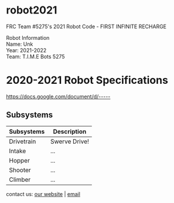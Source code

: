 # robot2021
FRC Team #5275's 2021 Robot Code - FIRST INFINITE RECHARGE

Robot Information  
Name: Unk  
Year: 2021-2022  
Team: T.I.M.E Bots 5275  

# 2020-2021 Robot Specifications
https://docs.google.com/document/d/-----

## Subsystems  
| Subsystems  | Description     |
| ----------- | -----------     |
| Drivetrain  | Swerve Drive!   |
| Intake      | ...             |
| Hopper      | ...             |
| Shooter     | ...             |
| Climber     | ...             |


contact us: [our website](https://www.timebots5275.com) | [email](mailto:team@timebots5275.com)